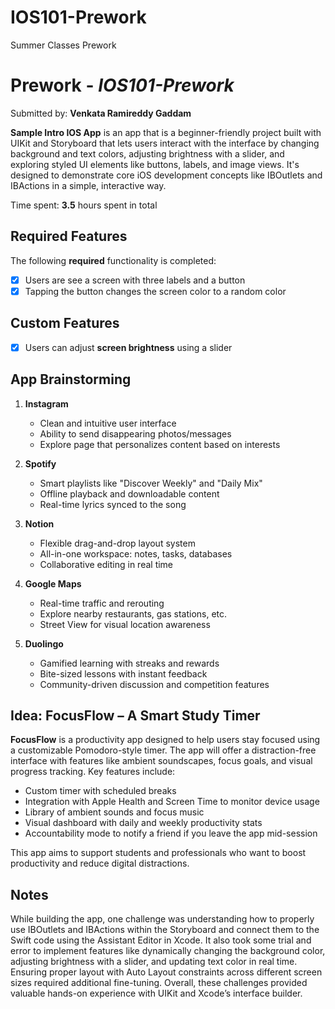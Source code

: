 # IOS101-Prework
Summer Classes Prework
# Prework - *IOS101-Prework*

Submitted by: **Venkata Ramireddy Gaddam**

**Sample Intro IOS App** is an app that is a beginner-friendly project built with UIKit and Storyboard that lets users interact with the interface by changing background and text colors, adjusting brightness with a slider, and exploring styled UI elements like buttons, labels, and image views. It's designed to demonstrate core iOS development concepts like IBOutlets and IBActions in a simple, interactive way.
 

Time spent: **3.5** hours spent in total

## Required Features

The following **required** functionality is completed:

- [x] Users are see a screen with three labels and a button
- [x] Tapping the button changes the screen color to a random color
## Custom Features
- [x] Users can adjust **screen brightness** using a slider
 
## App Brainstorming 
1. **Instagram**
   - Clean and intuitive user interface
   - Ability to send disappearing photos/messages
   - Explore page that personalizes content based on interests

2. **Spotify**
   - Smart playlists like "Discover Weekly" and "Daily Mix"
   - Offline playback and downloadable content
   - Real-time lyrics synced to the song

3. **Notion**
   - Flexible drag-and-drop layout system
   - All-in-one workspace: notes, tasks, databases
   - Collaborative editing in real time

4. **Google Maps**
   - Real-time traffic and rerouting
   - Explore nearby restaurants, gas stations, etc.
   - Street View for visual location awareness

5. **Duolingo**
   - Gamified learning with streaks and rewards
   - Bite-sized lessons with instant feedback
   - Community-driven discussion and competition features
     
## Idea: FocusFlow – A Smart Study Timer

**FocusFlow** is a productivity app designed to help users stay focused using a customizable Pomodoro-style timer. The app will offer a distraction-free interface with features like ambient soundscapes, focus goals, and visual progress tracking. Key features include:

- Custom timer with scheduled breaks
- Integration with Apple Health and Screen Time to monitor device usage
- Library of ambient sounds and focus music
- Visual dashboard with daily and weekly productivity stats
- Accountability mode to notify a friend if you leave the app mid-session

This app aims to support students and professionals who want to boost productivity and reduce digital distractions.

## Notes

While building the app, one challenge was understanding how to properly use IBOutlets and IBActions within the Storyboard and connect them to the Swift code using the Assistant Editor in Xcode. It also took some trial and error to implement features like dynamically changing the background color, adjusting brightness with a slider, and updating text color in real time. Ensuring proper layout with Auto Layout constraints across different screen sizes required additional fine-tuning. Overall, these challenges provided valuable hands-on experience with UIKit and Xcode’s interface builder.
